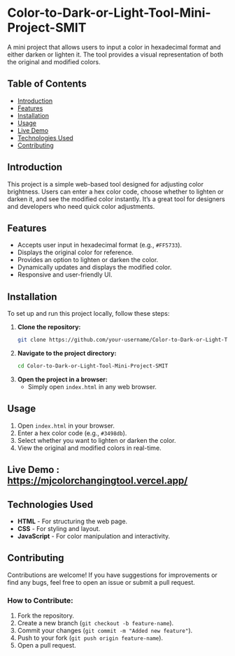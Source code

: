 # Color-to-Dark-or-Light-Tool-Mini-Project-SMIT

A mini project that allows users to input a color in hexadecimal format and either darken or lighten it. The tool provides a visual representation of both the original and modified colors.

## Table of Contents

- [Introduction](#introduction)
- [Features](#features)
- [Installation](#installation)
- [Usage](#usage)
- [Live Demo](#live-demo)
- [Technologies Used](#technologies-used)
- [Contributing](#contributing)

## Introduction

This project is a simple web-based tool designed for adjusting color brightness. Users can enter a hex color code, choose whether to lighten or darken it, and see the modified color instantly. It’s a great tool for designers and developers who need quick color adjustments.

## Features

- Accepts user input in hexadecimal format (e.g., `#FF5733`).
- Displays the original color for reference.
- Provides an option to lighten or darken the color.
- Dynamically updates and displays the modified color.
- Responsive and user-friendly UI.

## Installation

To set up and run this project locally, follow these steps:

1. **Clone the repository:**
    ```sh
    git clone https://github.com/your-username/Color-to-Dark-or-Light-Tool-Mini-Project-SMIT.git
    ```
2. **Navigate to the project directory:**
    ```sh
    cd Color-to-Dark-or-Light-Tool-Mini-Project-SMIT
    ```
3. **Open the project in a browser:**
    - Simply open `index.html` in any web browser.

## Usage

1. Open `index.html` in your browser.
2. Enter a hex color code (e.g., `#3498db`).
3. Select whether you want to lighten or darken the color.
4. View the original and modified colors in real-time.

## Live Demo :  https://mjcolorchangingtool.vercel.app/

## Technologies Used

- **HTML** - For structuring the web page.
- **CSS** - For styling and layout.
- **JavaScript** - For color manipulation and interactivity.

## Contributing

Contributions are welcome! If you have suggestions for improvements or find any bugs, feel free to open an issue or submit a pull request.

### How to Contribute:
1. Fork the repository.
2. Create a new branch (`git checkout -b feature-name`).
3. Commit your changes (`git commit -m "Added new feature"`).
4. Push to your fork (`git push origin feature-name`).
5. Open a pull request.

